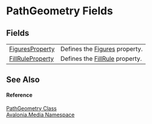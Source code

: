 # PathGeometry Fields




## Fields
<table>
<tr>
<td><a href="F_Avalonia_Media_PathGeometry_FiguresProperty">FiguresProperty</a></td>
<td>Defines the <a href="P_Avalonia_Media_PathGeometry_Figures">Figures</a> property.</td>
</tr>
<tr>
<td><a href="F_Avalonia_Media_PathGeometry_FillRuleProperty">FillRuleProperty</a></td>
<td>Defines the <a href="P_Avalonia_Media_PathGeometry_FillRule">FillRule</a> property.</td>
</tr>
</table>

## See Also


#### Reference
<a href="T_Avalonia_Media_PathGeometry">PathGeometry Class</a>  
<a href="N_Avalonia_Media">Avalonia.Media Namespace</a>  

